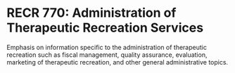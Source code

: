# RECR 770: Administration of Therapeutic Recreation Services

Emphasis on information specific to the administration of therapeutic recreation such as fiscal management, quality assurance, evaluation, marketing of therapeutic recreation, and other general administrative topics.